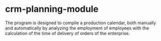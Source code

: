 # crm-planning-module
The program is designed to compile a production calendar, both manually and automatically by analyzing the employment of employees with the calculation of the time of delivery of orders of the enterprise.
